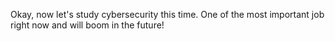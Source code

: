 Okay, now let's study cybersecurity this time. One of the most important job right now and will boom in the future!

